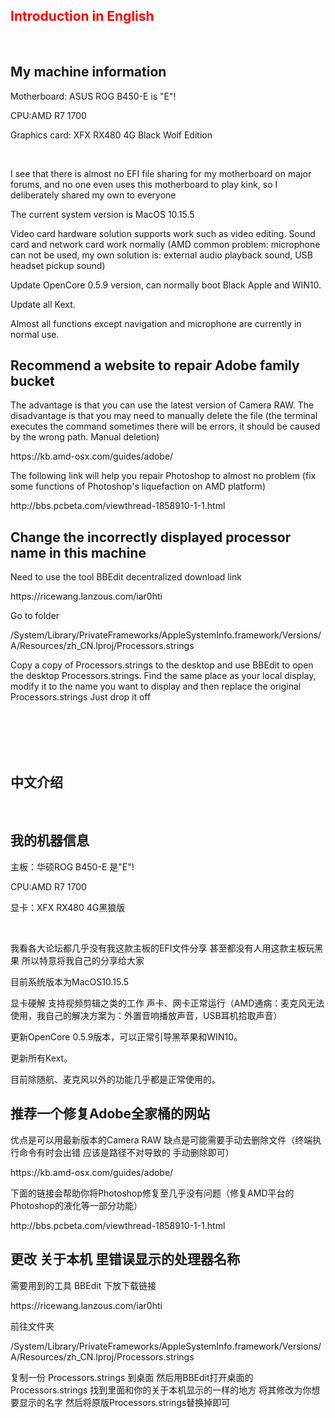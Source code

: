 <h2><span style="color: #ff0000;">Introduction in English</span></h2>
<br>
<h2>My machine information</h2>
<p>Motherboard: ASUS ROG B450-E is "E"!</p>
<p>CPU:AMD R7 1700</p>
<p>Graphics card: XFX RX480 4G Black Wolf Edition</p><br>
<p>I see that there is almost no EFI file sharing for my motherboard on major forums, and no one even uses this motherboard to play kink, so I deliberately shared my own to everyone</p>
<p>The current system version is MacOS 10.15.5</p>
<p>Video card hardware solution supports work such as video editing. Sound card and network card work normally (AMD common problem: microphone can not be used, my own solution is: external audio playback sound, USB headset pickup sound)</p>
<p>Update OpenCore 0.5.9 version, can normally boot Black Apple and WIN10. </p>
<p>Update all Kext. </p>
<p>Almost all functions except navigation and microphone are currently in normal use. </p>
<h2>Recommend a website to repair Adobe family bucket</h2>
<p>The advantage is that you can use the latest version of Camera RAW. The disadvantage is that you may need to manually delete the file (the terminal executes the command sometimes there will be errors, it should be caused by the wrong path. Manual deletion)</p>
<p>https://kb.amd-osx.com/guides/adobe/</p>
<p>The following link will help you repair Photoshop to almost no problem (fix some functions of Photoshop's liquefaction on AMD platform)</p>
<p>http://bbs.pcbeta.com/viewthread-1858910-1-1.html</p>
<h2>Change the incorrectly displayed processor name in this machine</h2>
<p>Need to use the tool BBEdit decentralized download link</p>
<p>https://ricewang.lanzous.com/iar0hti</p>
<p>Go to folder</p>
<p>/System/Library/PrivateFrameworks/AppleSystemInfo.framework/Versions/A/Resources/zh_CN.lproj/Processors.strings</p>
<p>Copy a copy of Processors.strings to the desktop and use BBEdit to open the desktop Processors.strings. Find the same place as your local display, modify it to the name you want to display and then replace the original Processors.strings Just drop it off</p>
<br>
<br>
<br>
<br>
<h2>中文介绍</h2>
<br>
<h2>我的机器信息</h2>
<p>主板：华硕ROG B450-E 是"E"!</p>
<p>CPU:AMD R7 1700</p>
<p>显卡：XFX RX480 4G黑狼版</p><br>
<p>我看各大论坛都几乎没有我这款主板的EFI文件分享 甚至都没有人用这款主板玩黑果 所以特意将我自己的分享给大家</p>
<p>目前系统版本为MacOS10.15.5</p>
<p>显卡硬解 支持视频剪辑之类的工作  声卡、网卡正常运行（AMD通病：麦克风无法使用，我自己的解决方案为：外置音响播放声音，USB耳机拾取声音）</p>
<p>更新OpenCore 0.5.9版本，可以正常引导黑苹果和WIN10。</p>
<p>更新所有Kext。</p>
<p>目前除随航、麦克风以外的功能几乎都是正常使用的。</p>
<h2>推荐一个修复Adobe全家桶的网站</h2>
<p>优点是可以用最新版本的Camera RAW 缺点是可能需要手动去删除文件（终端执行命令有时会出错 应该是路径不对导致的 手动删除即可）</p>
<p>https://kb.amd-osx.com/guides/adobe/</p>
<p>下面的链接会帮助你将Photoshop修复至几乎没有问题（修复AMD平台的Photoshop的液化等一部分功能）</p>
<p>http://bbs.pcbeta.com/viewthread-1858910-1-1.html</p>
<h2>更改 关于本机 里错误显示的处理器名称</h2>
<p>需要用到的工具 BBEdit  下放下载链接</p>
<p>https://ricewang.lanzous.com/iar0hti</p>
<p>前往文件夹</p>
<p>/System/Library/PrivateFrameworks/AppleSystemInfo.framework/Versions/A/Resources/zh_CN.lproj/Processors.strings</p>
<p>复制一份  Processors.strings  到桌面  然后用BBEdit打开桌面的Processors.strings 找到里面和你的关于本机显示的一样的地方 将其修改为你想要显示的名字 然后将原版Processors.strings替换掉即可</p>

